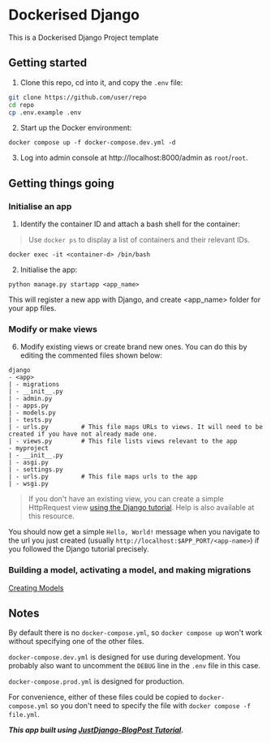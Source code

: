 # Dockerised Django

This is a Dockerised Django Project template

## Getting started

1. Clone this repo, cd into it, and copy the `.env` file:

```sh
git clone https://github.com/user/repo
cd repo
cp .env.example .env
```

2. Start up the Docker environment:

```
docker compose up -f docker-compose.dev.yml -d
```

3. Log into admin console at http://localhost:8000/admin as `root`/`root`.

## Getting things going

### Initialise an app

1. Identify the container ID and attach a bash shell for the container:

> Use `docker ps` to display a list of containers and their relevant IDs.
```
docker exec -it <container-d> /bin/bash
```

2. Initialise the app:

```
python manage.py startapp <app_name>
```
This will register a new app with Django, and create <app_name> folder for your app files.

### Modify or make views

6. Modify existing views or create brand new ones. You can do this by editing the commented files shown below:

```
django
- <app>
| - migrations
| - __init__.py
| - admin.py
| - apps.py
| - models.py
| - tests.py
| - urls.py         # This file maps URLs to views. It will need to be created if you have not already made one.
| - views.py        # This file lists views relevant to the app
- myproject
| - __init__.py
| - asgi.py
| - settings.py
| - urls.py         # This file maps urls to the app
| - wsgi.py

```
> If you don't have an existing view, you can create a simple HttpRequest view [using the Django tutorial](https://docs.djangoproject.com/en/4.1/intro/tutorial01/#write-your-first-view). Help is also available at this resource.

You should now get a simple `Hello, World!` message when you navigate to the url you just created (usually `http://localhost:$APP_PORT/<app-name>`) if you followed the Django tutorial precisely.

### Building a model, activating a model, and making migrations

[Creating Models](https://docs.djangoproject.com/en/4.1/intro/tutorial02/#creating-models)

## Notes

By default there is no `docker-compose.yml`, so `docker compose up` won't work without specifying one of the other files.

`docker-compose.dev.yml` is designed for use during development. You probably also want to uncomment the `DEBUG` line in the `.env` file in this case.

`docker-compose.prod.yml` is designed for production.

For convenience, either of these files could be copied to `docker-compose.yml` so you don't need to specify the file with `docker compose -f file.yml`.


***This app built using [JustDjango-BlogPost Tutorial](https://justdjango.com/blog/build-a-blog-with-django).***
